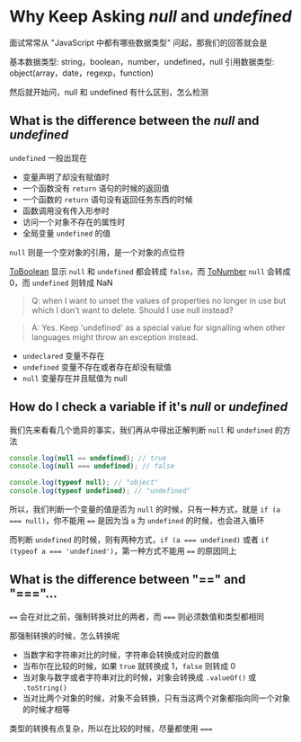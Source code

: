 # Why Keep Asking *null* and *undefined*

面试常常从 "JavaScript 中都有哪些数据类型" 问起，那我们的回答就会是

基本数据类型: string，boolean，number，undefined，null
引用数据类型: object(array，date，regexp，function)

然后就开始问，null 和 undefined 有什么区别，怎么检测

## What is the difference between the *null* and *undefined*

`undefined` 一般出现在

- 变量声明了却没有赋值时
- 一个函数没有 `return` 语句的时候的返回值
- 一个函数的 `return` 语句没有返回任务东西的时候
- 函数调用没有传入形参时
- 访问一个对象不存在的属性时
- 全局变量 `undefined` 的值

`null` 则是一个空对象的引用，是一个对象的点位符

[ToBoolean](http://www.ecma-international.org/ecma-262/6.0/index.html#sec-toboolean) 显示 `null` 和 `undefined` 都会转成 `false`，而 [ToNumber](http://www.ecma-international.org/ecma-262/6.0/index.html#sec-tonumber) `null` 会转成 0，而 `undefined` 则转成 NaN

> Q: when I want to unset the values of properties no longer in use but which I don't want to delete. Should I use null instead?

> A: Yes. Keep 'undefined' as a special value for signalling when other languages might throw an exception instead.

- `undeclared` 变量不存在
- `undefined` 变量不存在或者存在却没有赋值
- `null` 变量存在并且赋值为 null

## How do I check a variable if it's *null* or *undefined*

我们先来看看几个诡异的事实，我们再从中得出正解判断 `null` 和 `undefined` 的方法

```javascript
console.log(null == undefined); // true
console.log(null === undefined); // false

console.log(typeof null); // "object"
console.log(typeof undefined); // "undefined"
```

所以，我们判断一个变量的值是否为 `null` 的时候，只有一种方式，就是 `if (a === null)`，你不能用 `==` 是因为当 `a` 为 `undefined` 的时候，也会进入循环

而判断 `undefined` 的时候，则有两种方式，`if (a === undefined)` 或者 `if (typeof a === 'undefined')`，第一种方式不能用 `==` 的原因同上

## What is the difference between "==" and "==="...

`==` 会在对比之前，强制转换对比的两者，而 `===` 则必须数值和类型都相同

那强制转换的时候，怎么转换呢

- 当数字和字符串对比的时候，字符串会转换成对应的数值
- 当布尔在比较的时候，如果 `true` 就转换成 1，`false` 则转成 0
- 当对象与数字或者字符串对比的时候，对象会转换成 `.valueOf()` 或 `.toString()`
- 当对比两个对象的时候，对象不会转换，只有当这两个对象都指向同一个对象的时候才相等

类型的转换有点复杂，所以在比较的时候，尽量都使用 `===`